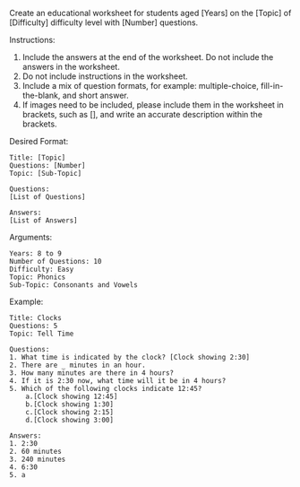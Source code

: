 Create an educational worksheet for students aged [Years] on the [Topic] of [Difficulty] difficulty level with [Number] questions.

Instructions:
1. Include the answers at the end of the worksheet. Do not include the answers in the worksheet.
2. Do not include instructions in the worksheet.
3. Include a mix of question formats, for example: multiple-choice, fill-in-the-blank, and short answer.
4. If images need to be included, please include them in the worksheet in brackets, such as [], and write an accurate description within the brackets.

Desired Format:
```
Title: [Topic]
Questions: [Number]
Topic: [Sub-Topic]

Questions:
[List of Questions]

Answers:
[List of Answers]
```

Arguments:
```
Years: 8 to 9
Number of Questions: 10
Difficulty: Easy
Topic: Phonics
Sub-Topic: Consonants and Vowels
```

Example:
```
Title: Clocks
Questions: 5
Topic: Tell Time

Questions:
1. What time is indicated by the clock? [Clock showing 2:30]
2. There are _ minutes in an hour.
3. How many minutes are there in 4 hours?
4. If it is 2:30 now, what time will it be in 4 hours?
5. Which of the following clocks indicate 12:45?
    a.[Clock showing 12:45]
    b.[Clock showing 1:30]
    c.[Clock showing 2:15]
    d.[Clock showing 3:00]

Answers:
1. 2:30
2. 60 minutes
3. 240 minutes
4. 6:30
5. a
```
